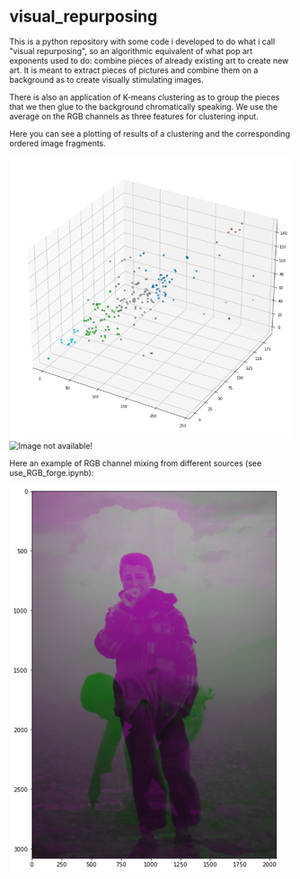 # visual_repurposing
This is a python repository with some code i developed to do what i call "visual repurposing", so an algorithmic equivalent of what pop art exponents used to do: combine pieces of already existing art to create new art. It is meant to extract pieces of pictures and combine them on a background as to create visually stimulating images.

There is also an application of K-means clustering as to group the pieces that we then glue to the background chromatically speaking. We use the average on the RGB channels as three features for clustering input.

Here you can see a plotting of results of a clustering and the corresponding ordered image fragments.

![Image not available!](readme_images/clustering_plot.png)
![Image not available!](readme_images/output.png)

Here an example of RGB channel mixing from different sources (see use_RGB_forge.ipynb):

![Image not available!](readme_images/channel_messing.png)


